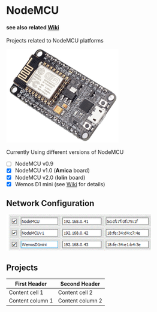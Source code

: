 # NodeMCU 
#### see also related [Wiki](https://github.com/griemide/NodeMCU/wiki)  
Projects related to NodeMCU platforms



![NodeMCU](/hardware/NodeMCUv1.png)

Currently Using different versions of NodeMCU

- [ ] NodeMCU v0.9
- [x] NodeMCU v1.0 (**Amica** board)
- [x] NodeMCU v2.0 (**lolin** board)
- [x] Wemos D1 mini (see [Wiki](https://github.com/griemide/NodeMCU/tree/master/hardware/wemosD1mini) for details)

## Network Configuration

![MAC](https://github.com/griemide/NodeMCU/blob/master/hardware/images/ESP8266overviewMACaddress.GIF)

## Projects

First Header | Second Header
------------ | -------------
Content cell 1 | Content cell 2
Content column 1 | Content column 2
